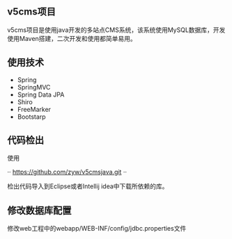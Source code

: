 ## v5cms项目
v5cms项目是使用java开发的多站点CMS系统，该系统使用MySQL数据库，开发使用Maven搭建，二次开发和使用都简单易用。
## 使用技术
- Spring
- SpringMVC
- Spring Data JPA
- Shiro
- FreeMarker
- Bootstarp

## 代码检出
使用

··
https://github.com/zyw/v5cmsjava.git
··

检出代码导入到Eclipse或者Intellij idea中下载所依赖的库。
## 修改数据库配置
修改web工程中的webapp/WEB-INF/config/jdbc.properties文件